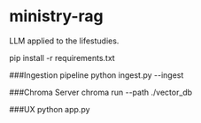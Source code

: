 # ministry-rag
LLM applied to the lifestudies.

pip install -r requirements.txt

###Ingestion pipeline
python ingest.py --ingest

###Chroma Server
chroma run --path ./vector_db

###UX
python app.py
